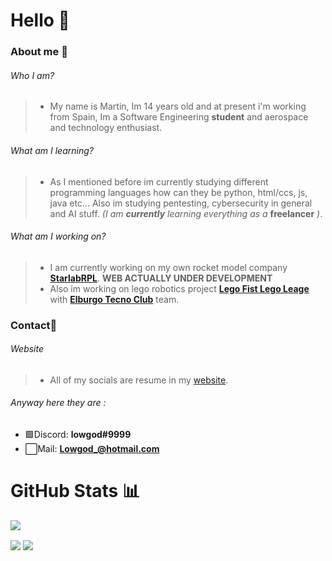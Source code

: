 # Hello 👋

### About me 🚀
###### Who I am?
> * My name is Martin, Im 14 years old and at present i'm working from Spain, Im a Software Engineering **student** and aerospace and technology enthusiast.
###### What am I learning?
> * As I mentioned before im currently studying different programming languages how can they be python, html/ccs, js, java etc... Also im studying pentesting, cybersecurity in general and AI stuff. *(I am* ***currently*** *learning everything as a*  **freelancer** *)*.
###### What am I working on?
> * I am currently working on my own rocket model company **[StarlabRPL](https://starlabrpl.tk/)**. **WEB ACTUALLY UNDER DEVELOPMENT**
> * Also im working on lego robotics project **[Lego Fist Lego Leage](https://www.firstlegoleague.org/)** with **[Elburgo Tecno Club](http://www.tecnoclub.es/)** team.

### Contact📲
###### Website
> * All of my socials are resume in my [website](https://l0wgod.xyz/). 
###### Anyway here they are :
* 🟪Discord: **lowgod#9999**
* ⬜️Mail: **Lowgod_@hotmail.com**


# GitHub Stats 📊
![](https://komarev.com/ghpvc/?username=lowg0d&color=blueviolet)

<img align="center" src="https://github-readme-stats.vercel.app/api?username=lowg0d&count_private=true&show_icons=true&show_owner=true&border_color=fffff&bg_color=0a0c10">   
<img align="center" src="https://github-readme-stats.vercel.app/api/top-langs/?username=lowg0d&show_icons&theme=radical&show_owner=true&border_color=fffff&bg_color=0a0c10&theme=synthwave&layout=compact">


<!--
🔥 Se vienen cositas 🔥
-->
